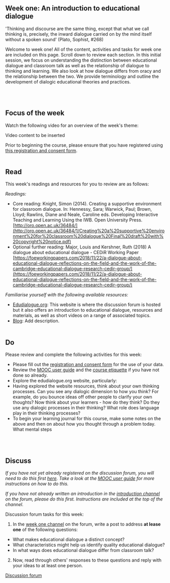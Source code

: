 ## Week one: An introduction to educational dialogue

'Thinking and discourse are the same thing, except that what we call thinking is, precisely, the inward dialogue carried on by the mind itself without a spoken sound' (Plato, Sophist, #268)

Welcome to week one! All of the content, activities and tasks for week one are included on this page. Scroll down to review each section. In this initial session, we focus on understanding the distinction between educational dialogue and classroom talk as well as the relationship of dialogue to thinking and learning. We also look at how dialogue differs from oracy and the relationship between the two. We provide terminology and outline the development of dialogic educational theories and practices.

<br/><br/>
## Focus of the week

Watch the following video for an overview of the week's theme:

Video content to be inserted

Prior to beginning the course, please ensure that you have registered using [this registration and consent form](insert).
<br/><br/>
## Read

This week's readings and resources for you to review are as follows:

*Readings:*

* Core reading: Knight, Simon (2014). Creating a supportive environment for classroom dialogue. In: Hennessy, Sara; Warwick, Paul; Brown, Lloyd; Rawlins, Diane and Neale, Caroline eds. Developing Interactive Teaching and Learning Using the IWB. Open University Press. [http://oro.open.ac.uk/36484/](http://oro.open.ac.uk/36484/1/Creating%20a%20supportive%20environment%20for%20classroom%20dialogue%20Final%20draft%20with%20copyright%20notice.pdf)
* Optional further reading: Major, Louis and Kershner, Ruth (2018) A dialogue about educational dialogue - CEDiR Working Paper [https://foeworkingpapers.com/2018/11/22/a-dialogue-about-educational-dialogue-reflections-on-the-field-and-the-work-of-the-cambridge-educational-dialogue-research-cedir-group/](https://foeworkingpapers.com/2018/11/22/a-dialogue-about-educational-dialogue-reflections-on-the-field-and-the-work-of-the-cambridge-educational-dialogue-research-cedir-group/)

*Familiarise yourself with the following available resources:*

* [Edudialogue.org](https://www.edudialogue.org/): This website is where the discussion forum is hosted but it also offers an introduction to educational dialogue, resources and materials, as well as short videos on a range of associated topics.
* [Blog](https://oracycambridge.org/oracy-education-and-dialogic-teaching-whats-the-difference/): Add description.
<br/><br/>
## Do

Please review and complete the following activities for this week:

* Please fill out the [registration and consent form](insert) for the use of your data.
* Review the [MOOC user guide](https://mbrugha.github.io/fundamentals-of-ed-dialogue/modules/introduction/MOOC-user-guide/) and the [course etiquette](https://mbrugha.github.io/fundamentals-of-ed-dialogue/modules/introduction/course-etiquette/) if you have not done so already.
* Explore the edudialogue.org website, particularly:
* Having explored the website resources, think about your own thinking processes. Can you see any dialogic dimension to how you think? For example, do you bounce ideas off other people to clarify your own thoughts? Now think about your learners - how do they think? Do they use any dialogic processes in their thinking? What role does language play in their thinking processes?
* To begin your learning journal for this course, make some notes on the above and then on about how you thought through a problem today. What mental steps 

<br/><br/>
## Discuss

*If you have not yet already registered on the discussion forum, you will need to do this first [here](insert). Take a look at the [MOOC user guide](https://mbrugha.github.io/fundamentals-of-ed-dialogue/modules/introduction/MOOC-user-guide/) for more instructions on how to do this.*

*If you have not already written an introduction in the [introduction channel](insert) on the forum, please do this first. Instructions are included at the top of the channel.*

Discussion forum tasks for this week:

1. In the [week one channel](insert) on the forum, write a post to address **at lease one** of the following questions:
* What makes educational dialogue a distinct concept?
* What characteristics might help us identify quality educational dialogue?
* In what ways does educational dialogue differ from classroom talk?
2. Now, read through others' responses to these questions and reply with your ideas to at least one person.

<a class="btn btn-primary" href="https://www.edudialogue.org/forum/"><i class="fa fa-home"></i> Discussion forum</a>
<br/><br/>
